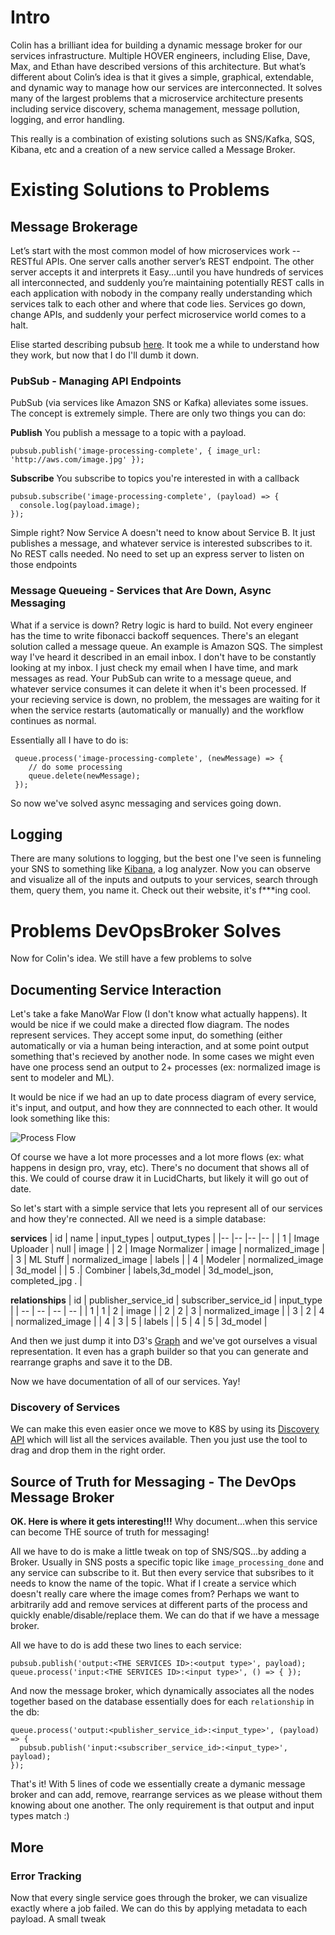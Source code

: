 

# Intro

Colin has a brilliant idea for building a dynamic message broker for our services infrastructure. Multiple HOVER engineers, including Elise, Dave, Max, and Ethan have described versions of this architecture. But what’s different about Colin’s idea is that it gives a simple, graphical, extendable, and dynamic way to manage how our services are interconnected. It solves many of the largest problems that a microservice architecture presents including service discovery, schema management, message pollution, logging, and error handling.

This really is a combination of existing solutions such as SNS/Kafka, SQS, Kibana, etc and a creation of a new service called a Message Broker.

# Existing Solutions to Problems

## Message Brokerage

Let’s start with the most common model of how microservices work -- RESTful APIs. One server calls another server’s REST endpoint. The other server accepts it and interprets it Easy...until you have hundreds of services all interconnected, and suddenly you’re maintaining potentially REST calls in each application with nobody in the company really understanding which services talk to each other and where that code lies. Services go down, change APIs, and suddenly your perfect microservice world comes to a halt.

Elise started describing pubsub [here]([https://hoverinc.atlassian.net/wiki/spaces/EN/pages/846790813/PubSub+Proposal+1](https://hoverinc.atlassian.net/wiki/spaces/EN/pages/846790813/PubSub+Proposal+1)). It took me a while to understand how they work, but now that I do I'll dumb it down. 

### PubSub - Managing API Endpoints 
PubSub (via services like Amazon SNS or Kafka) alleviates some issues. The concept is extremely simple. There are only two things you can do:

**Publish**
You publish a message to a topic with a payload. 

    pubsub.publish('image-processing-complete', { image_url: 'http://aws.com/image.jpg' });

**Subscribe**
You subscribe to topics you're interested in with a callback

    pubsub.subscribe('image-processing-complete', (payload) => { 
      console.log(payload.image);
    });
 
Simple right? Now Service A doesn't need to know about Service B. It just publishes a message, and whatever service is interested subscribes to it. No REST calls needed. No need to set up an express server to listen on those endpoints

### Message Queueing - Services that Are Down, Async Messaging
What if a service is down? Retry logic is hard to build. Not every engineer has the time to write fibonacci backoff sequences. There's an elegant solution called a message queue. An example is Amazon SQS. The simplest way I've heard it described in an email inbox. I don't have to be constantly looking at my inbox. I just check my email when I have time, and mark messages as read. Your PubSub can write to a message queue, and whatever service consumes it can delete it when it's been processed. If your recieving service is down, no problem, the messages are waiting for it when the service restarts (automatically or manually) and the workflow continues as normal. 

Essentially all I have to do is:

     queue.process('image-processing-complete', (newMessage) => {
        // do some processing
        queue.delete(newMessage);
     });

So now we've solved async messaging and services going down.

## Logging
There are many solutions to logging, but the best one I've seen is funneling your SNS to something like [Kibana](https://www.elastic.co/products/kibana), a log analyzer. Now you can observe and visualize all of the inputs and outputs to your services, search through them, query them, you name it. Check out their website, it's f***ing cool.

# Problems DevOpsBroker Solves
Now for Colin's idea. We still have a few problems to solve

## Documenting Service Interaction
Let's take a fake ManoWar Flow (I don't know what actually happens). It would be nice if we could make a  directed flow diagram. The nodes represent services. They accept some input, do something (either automatically or via a human being interaction, and at some point output something that's recieved by another node. In some cases we might even have one process send an output to 2+ processes (ex: normalized image is sent to modeler and ML).

It would be nice if we had an up to date process diagram of every service, it's input, and output, and how they are connnected to each other. It would look something like this:

![Process Flow](https://drive.google.com/uc?export=view&id=17ekCf1mhVNvk6bF9bpZF-XboC7DreUsq)

Of course we have a lot more processes and a lot more flows (ex: what happens in design pro, vray, etc). There's no document that shows all of this. We could of course draw it in LucidCharts, but likely it will go out of date. 

So let's start with a simple service that lets you represent all of our services and how they're connected. All we need is a simple database:

**services**
| id | name             | input_types 	   | output_types    				 |
|--  |--                |--                |--                               |
| 1  | Image Uploader   | null      	   | image          				 |
| 2  | Image Normalizer | image      	   | normalized_image 				 |
| 3  | ML Stuff			| normalized_image | labels           				 |
| 4  | Modeler			| normalized_image | 3d_model	 				     |
| 5 .| Combiner        	| labels,3d_model  | 3d_model_json, completed_jpg .  |

**relationships**
| id | publisher_service_id | subscriber_service_id | input_type       |
| -- | --                   | --                    | --               |
| 1  | 1    				| 2						| image       	   |
| 2  | 2					| 3						| normalized_image |
| 3  | 2					| 4						| normalized_image |
| 4  | 3					| 5						| labels           |
| 5  | 4					| 5						| 3d_model         |

And then we just dump it into D3's [Graph](https://bl.ocks.org/cjrd/6863459) and we've got ourselves a visual representation. It even has a graph builder so that you can generate and rearrange graphs and save it to the DB. 

Now we have documentation of all of our services. Yay!

### Discovery of Services
We can make this even easier once we move to K8S by using its [Discovery API](https://medium.com/technology-matters/service-discovery-with-kubernetes-a503b16e71a0) which will list all the services available. Then you just use the tool to drag and drop them in the right order.

## Source of Truth for Messaging - The DevOps Message Broker
**OK. Here is where it gets interesting!!!**
Why document...when this service can become THE source of truth for messaging! 

All we have to do is make a little tweak on top of SNS/SQS...by adding a Broker. Usually in SNS posts a specific topic like `image_processing_done` and any service can subscribe to it. But then every service that subsribes to it needs to know the name of the topic. What if I create a service which doesn't really care where the image comes from? Perhaps we want to arbitrarily add and remove services at different parts of the process and quickly enable/disable/replace them. We can do that if we have a message broker.

All we have to do is add these two lines to each service:

    pubsub.publish('output:<THE SERVICES ID>:<output type>', payload);
    queue.process('input:<THE SERVICES ID>:<input type>', () => { });

And now the message broker, which dynamically associates all the nodes together based on the database essentially does for each `relationship` in the db:

    queue.process('output:<publisher_service_id>:<input_type>', (payload) => {
      pubsub.publish('input:<subscriber_service_id>:<input_type>', payload);
    });

That's it! With 5 lines of code we essentially create a dymanic message broker and can add, remove, rearrange services as we please without them knowing about one another. The only requirement is that output and input types match :) 

## More
### Error Tracking
Now that every single service goes through the broker, we can visualize exactly where a job failed. We can do this by applying metadata to each payload. A small tweak


<!--stackedit_data:
eyJoaXN0b3J5IjpbLTE5NjIxNzcxNTYsMTc0NzAyNTkzMCwtNz
Q5Mzg1MTAxLDE1MzY5MzE4MzddfQ==
-->